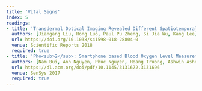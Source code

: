 ```yaml
---
title: 'Vital Signs'
index: 5
readings:
- title: 'Transdermal Optical Imaging Revealed Different Spatiotemporal Patterns of Facial Cardiovascular Activities'
  authors: [Jiangang Liu, Hong Luo, Paul Pu Zheng, Si Jia Wu, Kang Lee]
  url: https://doi.org/10.1038/s41598-018-28804-0
  venue: Scientific Reports 2018
  required: true
- title: 'Pho<sub>2</sub>: Smartphone based Blood Oxygen Level Measurement Systems using Near-IR and Red Wave-guided Light'
  authors: [Nam Bui, Anh Nguyen, Phuc Nguyen, Hoang Truong, Ashwin Ashok, Thang Dinh, Robin Deterding, Tam Vu]
  url: https://dl.acm.org/doi/pdf/10.1145/3131672.3131696
  venue: SenSys 2017
  required: true
---
```

